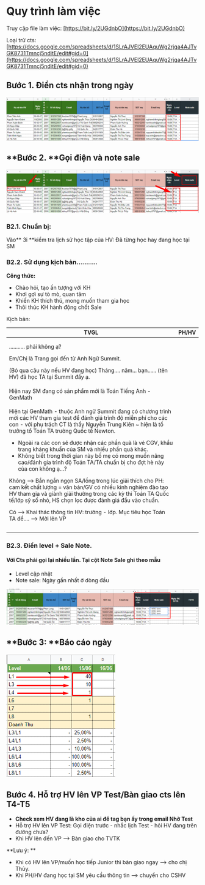 # Quy trình làm việc

Truy cập file làm việc: [https://bit.ly/2UGdnbO](https://bit.ly/2UGdnbO)

Loại trừ cts: [https://docs.google.com/spreadsheets/d/1SLrAJVEl2EUAquWg2rjga4AJTvGK8731Tmncj5nditE/edit#gid=0](https://docs.google.com/spreadsheets/d/1SLrAJVEl2EUAquWg2rjga4AJTvGK8731Tmncj5nditE/edit#gid=0)

## **Bước 1.** Điền cts nhận trong ngày

![Bước 1](../../.gitbook/assets/b1.png)

## **Bước 2. **Gọi điện và note sale

![Bước 2](<../../.gitbook/assets/b2 (1).png>)

### **B2.1. Chuẩn bị:**

Vào** 3i **kiểm tra lịch sử học tập của HV: Đã từng học hay đang học tại SM

### **B2.2. Sử dụng kịch bản..........**

**Công thức:**

* Chào hỏi, tạo ấn tượng với KH
* Khơi gợi sự tò mò, quan tâm
* Khiến KH thích thú, mong muốn tham gia học
* Thôi thúc KH hành động chốt Sale

Kịch bản:

| TVGL                                                                                                                                                                                                                                                                                                                                                                                                                                                                                                                                                                                                                                                                                                                                                                                                                                                                                                                                                                                         | PH/HV |
| -------------------------------------------------------------------------------------------------------------------------------------------------------------------------------------------------------------------------------------------------------------------------------------------------------------------------------------------------------------------------------------------------------------------------------------------------------------------------------------------------------------------------------------------------------------------------------------------------------------------------------------------------------------------------------------------------------------------------------------------------------------------------------------------------------------------------------------------------------------------------------------------------------------------------------------------------------------------------------------------- | ----- |
| <p>........... phải không ạ?</p><p>Em/Chị là Trang gọi đến từ Anh Ngữ Summit.</p><p>(Bỏ qua câu này nếu HV đang học) Tháng.... năm... bạn...... (tên HV) đã học TA tại Summit đấy ạ.</p>                                                                                                                                                                                                                                                                                                                                                                                                                                                                                                                                                                                                                                                                                                                                                                                  |       |
| Hiện nay SM đang có sản phẩm mới là Toán Tiếng Anh - GenMath                                                                                                                                                                                                                                                                                                                                                                                                                                                                                                                                                                                                                                                                                                                                                                                                                                                                                                                         |       |
| <p>Hiện tại GenMath - thuộc Anh ngữ Summit đang có chương trình mời các HV tham gia test để đánh giá trình độ miễn phí cho các con - với phụ trách CT là thầy Nguyễn Trung Kiên ~ hiện là tổ trưởng tổ Toán TA trường Quốc tế Newton.</p><ul><li>Ngoài ra các con sẽ được nhận các phần quà là vé CGV, khẩu trang kháng khuẩn của SM và nhiều phần quà khác.</li><li>Không biết trong thời gian này bố mẹ có mong muốn nâng cao/đánh gia trình độ Toán TA/TA chuẩn bị cho đợt hè này của con không ạ...?</li></ul><p>Không --> Bắn ngắn ngọn SA/lồng trong lúc giải thích cho PH: cam kết chất lượng = văn bản/GV có nhiều kinh nghiệm đào tạo HV tham gia và giành giải thường trong các kỳ thi Toán TA Quốc tế/lớp sỹ số nhỏ, HS chọn lọc được đánh giá đầu vào chuẩn.</p><p>Có --> Khai thác thông tin HV: trường - lớp. Mục tiêu học Toán TA để.... --> Mời lên VP</p> |       |
|                                                                                                                                                                                                                                                                                                                                                                                                                                                                                                                                                                                                                                                                                                                                                                                                                                                                                                                                                                                              |       |
|                                                                                                                                                                                                                                                                                                                                                                                                                                                                                                                                                                                                                                                                                                                                                                                                                                                                                                                                                                                              |       |



### **B2.3. Điền level + Sale Note.**

#### Với Cts phải gọi lại nhiều lần. Tại cột Note Sale ghi theo mẫu

* Level cập nhật
* Note sale: Ngày gần nhất ở dòng đầu

![](../../.gitbook/assets/b22.png)

## **Bước 3: **Báo cáo ngày

![](../../.gitbook/assets/b3.png)

## **Bước 4**. Hỗ trợ HV lên VP Test/Bàn giao cts lên T4-T5

* **Check xem HV đang là kho của ai để tag bạn ấy trong email Nhờ Test**
* Hỗ trợ HV lên VP Test: Gọi điện trước - nhắc lịch Test - hỏi HV đang trên đường chưa?
* Khi HV lên đến VP --> Bàn giao cho TVTK

**Lưu ý: **

* Khi có HV lên VP/muốn học tiếp Junior thì bàn giao ngay --> cho chị Thủy.
* Khi PH/HV đang học tại SM yêu cầu thông tin --> chuyển cho CSHV
